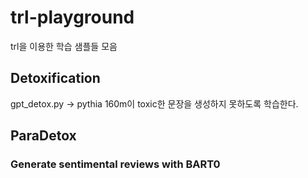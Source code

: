 # trl-playground
trl을 이용한 학습 샘플들 모음

## Detoxification
gpt_detox.py -> pythia 160m이 toxic한 문장을 생성하지 못하도록 학습한다.



## ParaDetox

### Generate sentimental reviews with BART0

